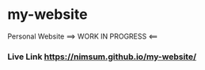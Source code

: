 # my-website
Personal Website 
==> WORK IN PROGRESS <==

### Live Link https://nimsum.github.io/my-website/

